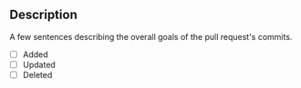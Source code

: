 ## Description
A few sentences describing the overall goals of the pull request's commits.

- [ ] Added
- [ ] Updated
- [ ] Deleted